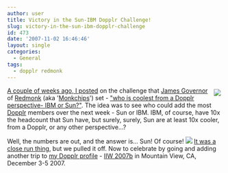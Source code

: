 ```yaml
---
author: user
title: Victory in the Sun-IBM Dopplr Challenge!
slug: victory-in-the-sun-ibm-dopplr-challenge
id: 473
date: '2007-11-02 16:46:46'
layout: single
categories:
  - General
tags:
  - dopplr redmonk
---
```


<span style="margin: 5px; float: right;">[![](http://www.dopplr.com/images/dopplr_logo.gif)](http://www.dopplr.com/)</span>

[A couple of weeks ago, I posted](http://blogs.sun.com/superpat/entry/sun_folks_sign_up_to) on the challenge that [James Governor](http://www.redmonk.com/jgovernor/) of [Redmonk](http://www.redmonk.com/) (aka '[Monkchips](http://twitter.com/monkchips)') set - ["who is coolest from a Dopplr perspective- IBM or Sun?"](http://www.redmonk.com/jgovernor/2007/10/18/now-its-a-game-an-ibm-vs-sun-game-dopplr-meets-cagefightr/). The idea was to see who could add the most [Dopplr](http://www.dopplr.com/) members over the next week - Sun or IBM. IBM, of course, have 10x the headcount that Sun have, but surely, surely, Sun are at least 10x cooler, from a Dopplr, or any other perspective...?

Well, the numbers are out, and the answer is... Sun! Of course! ![](http://blogs.sun.com/images/smileys/smile.gif) [It was a close run thing](http://www.redmonk.com/jgovernor/2007/10/30/sun-wins-the-dopplr-2-by-a-nose/), but we pulled it off. Now to celebrate by going and adding another trip to [my Dopplr profile](http://www.dopplr.com/traveller/metadaddy) - [IIW 2007b](http://www.windley.com/events/iiw2007b/announcement) in Mountain View, CA, December 3-5 2007\.